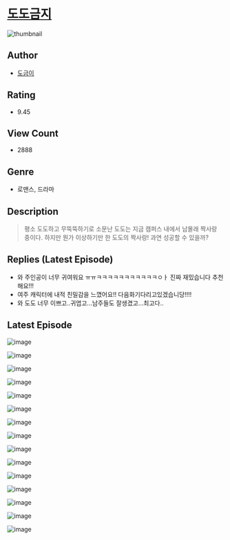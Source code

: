 # [도도금지](https://comic.naver.com/challenge/list?titleId=810011)
![thumbnail](https://image-comic.pstatic.net/user_contents_data/challenge_comic/2023/05/23/332920/upload_3977020853788697187_480x623.jpeg)

## Author
- [도금이](https://comic.naver.com/artistTitle?id=332920)

## Rating
- 9.45

## View Count
- 2888

## Genre
- 로맨스, 드라마

## Description
> 평소 도도하고 무뚝뚝하기로 소문난 도도는 지금 캠퍼스 내에서 남몰래 짝사랑 중이다. 하지만 뭔가 이상하기만 한 도도의 짝사랑! 과연 성공할 수 있을까?

## Replies (Latest Episode)
- 와 주인공이 너무 귀여워요 ㅠㅠㅋㅋㅋㅋㅋㅋㅋㅋㅋㅋㅋㅇㅏ 진짜 재밌습니다 추천해요!!!
- 여주 캐릭터에 내적 친밀감을 느꼈어요!! 다음화기다리고있겠습니당!!!!
- 와 도도 너무 이쁘고..귀엽고...남주들도 잘생겼고...최고다..

## Latest Episode
![image](https://image-comic.pstatic.net/user_contents_data/challenge_comic/2023/05/23/332920/upload_7148729076565948721.jpeg)

![image](https://image-comic.pstatic.net/user_contents_data/challenge_comic/2023/05/23/332920/upload_3546410315349975856.jpeg)

![image](https://image-comic.pstatic.net/user_contents_data/challenge_comic/2023/05/23/332920/upload_3474867296343713337.jpeg)

![image](https://image-comic.pstatic.net/user_contents_data/challenge_comic/2023/05/23/332920/upload_7161680409467957811.jpeg)

![image](https://image-comic.pstatic.net/user_contents_data/challenge_comic/2023/05/23/332920/upload_4134924816046437681.jpeg)

![image](https://image-comic.pstatic.net/user_contents_data/challenge_comic/2023/05/23/332920/upload_3847825824538518881.jpeg)

![image](https://image-comic.pstatic.net/user_contents_data/challenge_comic/2023/05/23/332920/upload_7363779236604293474.jpeg)

![image](https://image-comic.pstatic.net/user_contents_data/challenge_comic/2023/05/23/332920/upload_3617860789202007092.jpeg)

![image](https://image-comic.pstatic.net/user_contents_data/challenge_comic/2023/05/23/332920/upload_3688502200200868919.jpeg)

![image](https://image-comic.pstatic.net/user_contents_data/challenge_comic/2023/05/23/332920/upload_4122261938278523441.jpeg)

![image](https://image-comic.pstatic.net/user_contents_data/challenge_comic/2023/05/23/332920/upload_3546645619478509363.jpeg)

![image](https://image-comic.pstatic.net/user_contents_data/challenge_comic/2023/05/23/332920/upload_3631081313574990131.jpeg)

![image](https://image-comic.pstatic.net/user_contents_data/challenge_comic/2023/05/23/332920/upload_3689068641224254562.jpeg)

![image](https://image-comic.pstatic.net/user_contents_data/challenge_comic/2023/05/23/332920/upload_3905574378547721059.jpeg)

![image](https://image-comic.pstatic.net/user_contents_data/challenge_comic/2023/05/23/332920/upload_4063716031341933365.jpeg)
